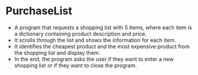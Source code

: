 # PurchaseList

- A program that requests a shopping list with 5 items, where each item is a dictionary containing product description and price.
- It scrolls through the list and shows the information for each item.
- It identifies the cheapest product and the most expensive product from the shopping list and display them. 
- In the end, the program asks the user if they want to enter a new shopping list or if they want to close the program.
